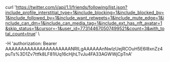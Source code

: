 curl 'https://twitter.com/i/api/1.1/friends/following/list.json?include_profile_interstitial_type=1&include_blocking=1&include_blocked_by=1&include_followed_by=1&include_want_retweets=1&include_mute_edge=1&include_can_dm=1&include_can_media_tag=1&include_ext_has_nft_avatar=1&skip_status=1&cursor=-1&user_id=773144670507499521&count=3&with_total_count=true' \

  -H 'authorization: Bearer AAAAAAAAAAAAAAAAAAAAANRILgAAAAAAnNwIzUejRCOuH5E6I8xnZz4puTs%3D1Zv7ttfk8LF81IUq16cHjhLTvJu4FA33AGWWjCpTnA'


	

